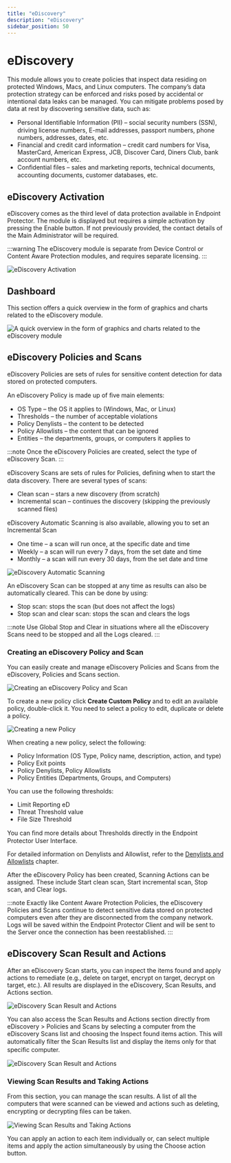 ```yaml
---
title: "eDiscovery"
description: "eDiscovery"
sidebar_position: 50
---
```


# eDiscovery

This module allows you to create policies that inspect data residing on protected Windows, Macs, and
Linux computers. The company’s data protection strategy can be enforced and risks posed by
accidental or intentional data leaks can be managed. You can mitigate problems posed by data at rest
by discovering sensitive data, such as:

- Personal Identiﬁable Information (PII) – social security numbers (SSN), driving license numbers,
  E-mail addresses, passport numbers, phone numbers, addresses, dates, etc.
- Financial and credit card information – credit card numbers for Visa, MasterCard, American
  Express, JCB, Discover Card, Diners Club, bank account numbers, etc.
- Conﬁdential ﬁles – sales and marketing reports, technical documents, accounting documents,
  customer databases, etc.

## eDiscovery Activation

eDiscovery comes as the third level of data protection available in Endpoint Protector. The module
is displayed but requires a simple activation by pressing the Enable button. If not previously
provided, the contact details of the Main Administrator will be required.


:::warning
The eDiscovery module is separate from Device Control or Content Aware Protection
modules, and requires separate licensing.
:::


![eDiscovery Activation](activation.webp)

## Dashboard

This section offers a quick overview in the form of graphics and charts related to the eDiscovery
module.

![A quick overview in the form of graphics and charts related to the eDiscovery module](dashboard.webp)

## eDiscovery Policies and Scans

eDiscovery Policies are sets of rules for sensitive content detection for data stored on protected
computers.

An eDiscovery Policy is made up of ﬁve main elements:

- OS Type – the OS it applies to (Windows, Mac, or Linux)
- Thresholds – the number of acceptable violations
- Policy Denylists – the content to be detected
- Policy Allowlists – the content that can be ignored
- Entities – the departments, groups, or computers it applies to

:::note
Once the eDiscovery Policies are created, select the type of eDiscovery Scan.
:::


eDiscovery Scans are sets of rules for Policies, deﬁning when to start the data discovery. There are
several types of scans:

- Clean scan – stars a new discovery (from scratch)
- Incremental scan – continues the discovery (skipping the previously scanned ﬁles)

eDiscovery Automatic Scanning is also available, allowing you to set an Incremental Scan

- One time – a scan will run once, at the speciﬁc date and time
- Weekly – a scan will run every 7 days, from the set date and time
- Monthly – a scan will run every 30 days, from the set date and time

![eDiscovery Automatic Scanning](automaticscanning.webp)

An eDiscovery Scan can be stopped at any time as results can also be automatically cleared. This can
be done by using:

- Stop scan: stops the scan (but does not affect the logs)
- Stop scan and clear scan: stops the scan and clears the logs

:::note
Use Global Stop and Clear in situations where all the eDiscovery Scans need to be stopped
and all the Logs cleared.
:::


### Creating an eDiscovery Policy and Scan

You can easily create and manage eDiscovery Policies and Scans from the eDiscovery, Policies and
Scans section.

![Creating an eDiscovery Policy and Scan](policiesscans.webp)

To create a new policy click **Create Custom Policy** and to edit an available policy, double-click
it. You need to select a policy to edit, duplicate or delete a policy.

![Creating a new Policy](newpolicy.webp)

When creating a new policy, select the following:

- Policy Information (OS Type, Policy name, description, action, and type)
- Policy Exit points
- Policy Denylists, Policy Allowlists
- Policy Entities (Departments, Groups, and Computers)

You can use the following thresholds:

- Limit Reporting eD
- Threat Threshold value
- File Size Threshold

You can ﬁnd more details about Thresholds directly in the Endpoint Protector User Interface.

For detailed information on Denylists and Allowlist, refer to the
[Denylists and Allowlists](/docs/endpointprotector/admin/denylistsallowlists/overview.md) chapter.

After the eDiscovery Policy has been created, Scanning Actions can be assigned. These include Start
clean scan, Start incremental scan, Stop scan, and Clear logs.

:::note
Exactly like Content Aware Protection Policies, the eDiscovery Policies and Scans continue
to detect sensitive data stored on protected computers even after they are disconnected from the
company network. Logs will be saved within the Endpoint Protector Client and will be sent to the
Server once the connection has been reestablished.
:::


## eDiscovery Scan Result and Actions

After an eDiscovery Scan starts, you can inspect the items found and apply actions to remediate
(e.g., delete on target, encrypt on target, decrypt on target, etc.). All results are displayed in
the eDiscovery, Scan Results, and Actions section.

![eDiscovery Scan Result and Actions](scanresults.webp)

You can also access the Scan Results and Actions section directly from eDiscovery > Policies and
Scans by selecting a computer from the eDiscovery Scans list and choosing the Inspect found items
action. This will automatically ﬁlter the Scan Results list and display the items only for that
speciﬁc computer.

![eDiscovery Scan Result and Actions](ediscoveryscans.webp)

### Viewing Scan Results and Taking Actions

From this section, you can manage the scan results. A list of all the computers that were scanned
can be viewed and actions such as deleting, encrypting or decrypting ﬁles can be taken.

![Viewing Scan Results and Taking Actions](ediscoveryactions.webp)

You can apply an action to each item individually or, can select multiple items and apply the action
simultaneously by using the Choose action button.
